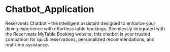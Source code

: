 # Chatbot_Application
 Reserveats Chatbot – the intelligent assistant designed to enhance your dining experience with effortless table bookings. Seamlessly integrated with the Reserveats MyTable Booking website, this chatbot is your trusted companion for quick reservations, personalized recommendations, and real-time assistance.
